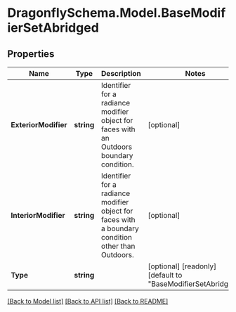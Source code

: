 
# DragonflySchema.Model.BaseModifierSetAbridged

## Properties

Name | Type | Description | Notes
------------ | ------------- | ------------- | -------------
**ExteriorModifier** | **string** | Identifier for a radiance modifier object for faces with an  Outdoors boundary condition. | [optional] 
**InteriorModifier** | **string** | Identifier for a radiance modifier object for faces with a boundary condition other than Outdoors. | [optional] 
**Type** | **string** |  | [optional] [readonly] [default to "BaseModifierSetAbridged"]

[[Back to Model list]](../README.md#documentation-for-models)
[[Back to API list]](../README.md#documentation-for-api-endpoints)
[[Back to README]](../README.md)

